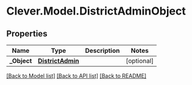 # Clever.Model.DistrictAdminObject
## Properties

Name | Type | Description | Notes
------------ | ------------- | ------------- | -------------
**_Object** | [**DistrictAdmin**](DistrictAdmin.md) |  | [optional] 

[[Back to Model list]](../README.md#documentation-for-models) [[Back to API list]](../README.md#documentation-for-api-endpoints) [[Back to README]](../README.md)

